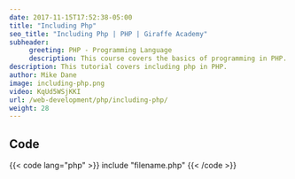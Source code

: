 ```yaml
---
date: 2017-11-15T17:52:38-05:00
title: "Including Php"
seo_title: "Including Php | PHP | Giraffe Academy"
subheader:
     greeting: PHP - Programming Language
     description: This course covers the basics of programming in PHP. Work your way through the videos and we'll teach you everything you need to know to start your programming journey!
description: This tutorial covers including php in PHP.
author: Mike Dane
image: including-php.png
video: KqUd5WSjKKI
url: /web-development/php/including-php/
weight: 28
---
```


## Code

{{< code lang="php" >}}
include "filename.php"
{{< /code >}}